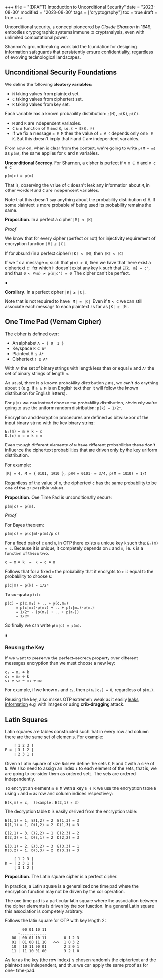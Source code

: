 +++
title = "[DRAFT] Introduction to Unconditional Security"
date = "2023-08-30"
modified = "2023-08-30"
tags = ["cryptography"]
toc = true
draft = true
+++

Unconditional security, a concept pioneered by *Claude Shannon* in 1949,
embodies cryptographic systems immune to cryptanalysis, even with unlimited
computational power.

Shannon's groundbreaking work laid the foundation for designing information
safeguards that persistently ensure confidentiality, regardless of evolving
technological landscapes.


## Unconditional Security Foundations

We define the following **aleatory variables**:
- `M` taking values from plaintext set.
- `C` taking values from ciphertext set.
- `K` taking values from key set.

Each variable has a known probability distribution: `p(M)`, `p(K)`, `p(C)`.

- `M` and `K` are independent variables.
- `C` is a function of `M` and `K`, i.e. `C = E(K, M)`
- If we fix a message `m ∈ M` then the value of `c ∈ C` depends only on `k ∈ K`.
  But this doesn't imply that `M` and `C` are independent variables.

From now on, when is clear from the context, we're going to write `p(M = m)` as
`p(m)`, the same applies for `C` and `K` variables.

**Unconditional Secrecy**. For Shannon, a cipher is perfect if `∀ m ∈ M` and `∀ c ∈ C`

    p(m|c) = p(m)

That is, observing the value of `C` doesn't leak any information about `M`, in
other words `M` and `C` are independent variables.

Note that this doesn't say anything about the probability distribution of `M`.
If some plaintext is more probable of being used its probability remains the
same.

**Proposition**. In a perfect a cipher `|M| ≤ |K|`

*Proof*

We know that for every cipher (perfect or not) for injectivity requirement of
encryption function `|M| ≤ |C|`.

If for absurd (in a perfect cipher) `|K| < |M|`, then `|K| < |C|`

If we fix a message `m`, such that `p(m) > 0`, then we have that there exist a
ciphertext `c'` for which it doesn't exist any key `k` such that `E[k, m] = c'`,
and thus `0 < P(m) ≠ p(m|c') = 0`. The cipher can't be perfect. 

∎

**Corollary**. In a perfect cipher `|K| ≥ |C|`.

Note that is not required to have `|M| = |C|`. Even if `M < C` we can still
associate each message to each plaintext as far as `|K| ≥ |M|`.


## One Time Pad (Vernam Cipher)

The cipher is defined over:
- An alphabet `A = { 0, 1 }`
- Keyspace `K ⊆ Aⁿ`
- Plaintext `M ⊆ A*`
- Ciphertext `C ⊆ A*`

With `A*` the set of binary strings with length less than or equal `n` and `Aⁿ`
the set of binary strings of length `n`.

As usual, there is a known probability distribution `p(M)`, we can't do anything
about it (e.g. if `m ∈ M` is an English text then it will follow the known
distribution for English letters).

For `p(K)` we can instead choose the probability distribution, obviously we're
going to use the uniform random distribution: `p(k) = 1/2ⁿ`.

Encryption and decryption procedures are defined as bitwise xor of the input
binary string with the key binary string:

    Eₖ(m) = m ⊕ k = c
    Dₖ(c) = c ⊕ k = m

Even though different elements of `M` have different probabilities these don't
influence the ciphertext probabilities that are driven only by the key uniform
distribution.

For example:

    |K| = 4, M = { 0101, 1010 }, p(M = 0101) = 3/4, p(M = 1010) = 1/4

Regardless of the value of `m`, the ciphertext `c` has the same probability to
be one of the `2⁴` possible values.

**Proposition**. One Time Pad is unconditionally secure:

    p(m|c) = p(m).

*Proof*

For Bayes theorem:

    p(m|c) = p(c|m)·p(m)/p(c)

For a fixed pair of `c` and `m`, in OTP there exists a unique key `k` such that
`Eₖ(m) = c`. Because it is unique, it completely depends on `c` and `m`, i.e.
`k` is a function of these two.

    c = m ⊕ k  →  k = c ⊕ m

Follows that for a fixed `m` the probability that it encrypts to `c` is equal to
the probability to choose `k`:

    p(c|m) = p(k) = 1/2ⁿ
        
To compute `p(c)`:

    p(c) = p(c,m₁) + .. + p(c,mₙ)
         = p(c|m₁)·p(m₁) + .. + p(c|mₙ)·p(mₙ)
         = 1/2ⁿ · (p(m₁) + .. + p(mₙ))
         = 1/2ⁿ

So finally we can write `p(m|c) = p(m)`.

∎

### Reusing the Key

If we want to preserve the perfect-secrecy property over different messages
encryption then we must choose a new key:

    c₁ = m₁ ⊕ k
    c₂ = m₂ ⊕ k
    c₁ ⊕ c₂ = m₁ ⊕ m₂

For example, if we know `m₁` and `c₁`, then `p(m₁|c₂) = 0`, regardless of `p(m₁)`.

Reusing the key, also makes OTP extremely weak as it easily
[leaks information](https://crypto.stackexchange.com/questions/59/taking-advantage-of-one-time-pad-key-reuse)
e.g. with images or using **crib-dragging** attack.


## Latin Squares

Latin squares are tables constructed such that in every row and column there are
the same set of elements. For example:

        ⌈ 1 2 3 ⌉
    E = | 3 1 2 |
        ⌊ 2 3 1 ⌋

Given a Latin square of size `N⨯N` we define the sets `K`, `M` and `C` with a
size of `N`. We also need to assign an index `i` to each element of the sets,
that is, we are going to consider them as ordered sets. The sets are ordered
independently.

To encrypt an element `m ∈ M` with a key `k ∈ K` we use the encryption table `E`
using `k` and `m` as row and column indices respectively:

    E(k,m) = c,  (example: E(2,1) = 3)

The decryption table `D` is easily derived from the encryption table:

    E(1,1) = 1, E(1,2) = 2, E(1,3) = 3
    D(1,1) = 1, D(1,2) = 2, D(1,3) = 3

    E(2,1) = 3, E(2,2) = 1, E(2,3) = 2
    D(2,3) = 1, D(2,1) = 2, D(2,2) = 3

    E(3,1) = 2, E(3,2) = 3, E(3,3) = 1
    D(3,2) = 1, D(3,3) = 2, D(3,1) = 3

        ⌈ 1 2 3 ⌉
    D = | 2 3 1 |
        ⌊ 3 1 2 ⌋

**Proposition**. The Latin square cipher is a perfect cipher.

In practice, a Latin square is a generalized one time pad where the encryption
function may not be driven by the xor operation.

The one time pad is a particular latin square where the association between the
cipher elements is driven by the xor function. In a general Latin square this
association is completely arbitrary.

Follows the latin square for OTP with key length 2:

            00 01 10 11
          +------------
       00 | 00 01 10 11        0 1 2 3
       01 | 01 00 11 10   <=>  1 0 3 2
       10 | 10 11 00 01        2 3 0 1  
       11 | 11 10 01 00        3 2 1 0

As far as the key (the row index) is chosen randomly the ciphertext and the
plaintext are independent, and thus we can apply the same proof as for one-
time-pad.
